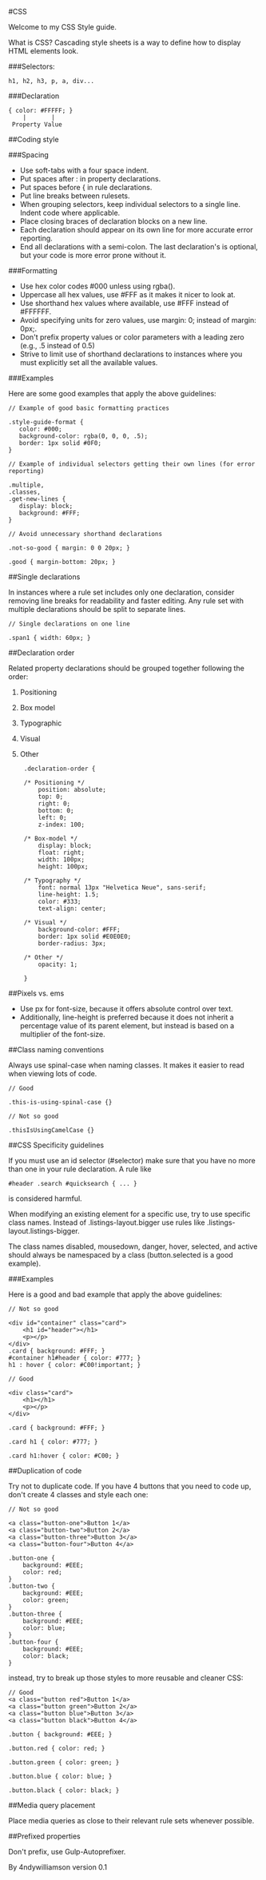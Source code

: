 #CSS

Welcome to my CSS Style guide.

What is CSS? Cascading style sheets is a way to define how to display HTML elements look.

###Selectors:

    h1, h2, h3, p, a, div...



###Declaration

    { color: #FFFFF; }
        |       |
     Property Value



##Coding style

###Spacing

* Use soft-tabs with a four space indent.
* Put spaces after : in property declarations.
* Put spaces before { in rule declarations.
* Put line breaks between rulesets.
* When grouping selectors, keep individual selectors to a single line. Indent code where applicable.
* Place closing braces of declaration blocks on a new line.
* Each declaration should appear on its own line for more accurate error reporting.
* End all declarations with a semi-colon. The last declaration's is optional, but your code is more error prone without it.

###Formatting

* Use hex color codes #000 unless using rgba().
* Uppercase all hex values, use #FFF as it makes it nicer to look at.
* Use shorthand hex values where available, use #FFF instead of #FFFFFF.
* Avoid specifying units for zero values, use margin: 0; instead of margin: 0px;.
* Don't prefix property values or color parameters with a leading zero (e.g., .5 instead of 0.5)
* Strive to limit use of shorthand declarations to instances where you must explicitly set all the available values.

###Examples

Here are some good examples that apply the above guidelines:

    // Example of good basic formatting practices
    
    .style-guide-format {
	   color: #000;
       background-color: rgba(0, 0, 0, .5);
	   border: 1px solid #0F0;
    }
    
    // Example of individual selectors getting their own lines (for error reporting)
    
    .multiple,
    .classes,
    .get-new-lines {
	   display: block;
       background: #FFF;
    }
    
    // Avoid unnecessary shorthand declarations
    
    .not-so-good { margin: 0 0 20px; }
    
    .good { margin-bottom: 20px; }



##Single declarations

In instances where a rule set includes only one declaration, consider removing line breaks for readability and faster editing. Any rule set with multiple declarations should be split to separate lines.

    // Single declarations on one line
    
    .span1 { width: 60px; }



##Declaration order

Related property declarations should be grouped together following the order:

1. Positioning
2. Box model
3. Typographic
4. Visual
5. Other

        .declaration-order {
        
        /* Positioning */
            position: absolute;
            top: 0;
            right: 0;
            bottom: 0;
            left: 0;
            z-index: 100;
            
        /* Box-model */
            display: block;
            float: right;
            width: 100px;
            height: 100px;
            
        /* Typography */
            font: normal 13px "Helvetica Neue", sans-serif;
            line-height: 1.5;
            color: #333;
            text-align: center;
            
        /* Visual */
            background-color: #FFF;
            border: 1px solid #E0E0E0;
            border-radius: 3px;
            
        /* Other */
            opacity: 1;
            
        }



##Pixels vs. ems

* Use px for font-size, because it offers absolute control over text.
* Additionally, line-height is preferred because it does not inherit a percentage value of its parent element, but instead is based on a multiplier of the font-size.



##Class naming conventions

Always use spinal-case when naming classes. It makes it easier to read when viewing lots of code.

    // Good
    
    .this-is-using-spinal-case {}
    
    // Not so good
    
    .thisIsUsingCamelCase {}



##CSS Specificity guidelines

If you must use an id selector (#selector) make sure that you have no more than one in your rule declaration. A rule like

    #header .search #quicksearch { ... }

is considered harmful.

When modifying an existing element for a specific use, try to use specific class names. Instead of .listings-layout.bigger use rules like .listings-layout.listings-bigger.

The class names disabled, mousedown, danger, hover, selected, and active should always be namespaced by a class (button.selected is a good example).

###Examples

Here is a good and bad example that apply the above guidelines:

    // Not so good
    
    <div id="container" class="card">
        <h1 id="header"></h1>
        <p></p>
    </div>
    .card { background: #FFF; }
    #container h1#header { color: #777; }
    h1 : hover { color: #C00!important; }
    
    // Good
    
    <div class="card">
        <h1></h1>
        <p></p>
    </div>
    
    .card { background: #FFF; }
    
    .card h1 { color: #777; }
    
    .card h1:hover { color: #C00; }
    


##Duplication of code

Try not to duplicate code. If you have 4 buttons that you need to code up, don't create 4 classes and style each one:

    // Not so good
    
    <a class="button-one">Button 1</a>
    <a class="button-two">Button 2</a>
    <a class="button-three">Button 3</a>
    <a class="button-four">Button 4</a>
    
    .button-one {
        background: #EEE;
        color: red;
    }
    .button-two {
        background: #EEE;
        color: green;
    }
    .button-three {
        background: #EEE;
        color: blue;
    }
    .button-four {
        background: #EEE;
        color: black;
    }



instead, try to break up those styles to more reusable and cleaner CSS:

    // Good
    <a class="button red">Button 1</a>
    <a class="button green">Button 2</a>
    <a class="button blue">Button 3</a>
    <a class="button black">Button 4</a>
    
    .button { background: #EEE; }
    
    .button.red { color: red; }
    
    .button.green { color: green; }
    
    .button.blue { color: blue; }
    
    .button.black { color: black; }



##Media query placement

Place media queries as close to their relevant rule sets whenever possible.



##Prefixed properties

Don't prefix, use Gulp-Autoprefixer.



By 4ndywilliamson
version 0.1